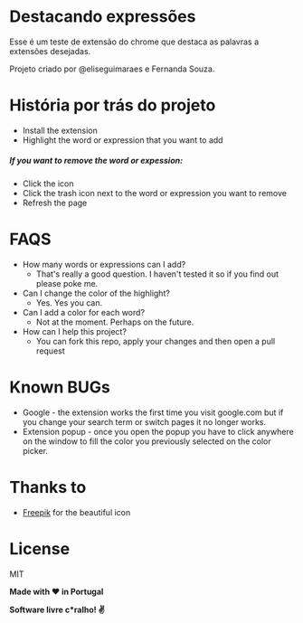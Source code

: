 # Destacando expressões

Esse é um teste de extensão do chrome que destaca as palavras a extensões desejadas.

Projeto criado por @eliseguimaraes e Fernanda Souza.

# História por trás do projeto
- Install the extension
- Highlight the word or expression that you want to add

##### If you want to remove the word or expession:
- Click the icon
- Click the trash icon next to the word or expression you want to remove
- Refresh the page

# FAQS
- How many words or expressions can I add?
    - That's really a good question. I haven't tested it so if you find out please poke me.
- Can I change the color of the highlight?
    - Yes. Yes you can.
- Can I add a color for each word?
    - Not at the moment. Perhaps on the future.
- How can I help this project?
    - You can fork this repo, apply your changes and then open a pull request

# Known BUGs
- Google - the extension works the first time you visit google.com but if you change your search term or switch pages it no longer works. 
- Extension popup - once you open the popup you have to click anywhere on the window to fill the color you previously selected on the color picker.

# Thanks to
- [Freepik] for the beautiful icon

# License

MIT

**Made with :heart: in Portugal**

**Software livre c\*ralho! :v:**

[//]: # (These are reference links used in the body of this note and get stripped out when the markdown processor does its job. There is no need to format nicely because it shouldn't be seen. Thanks SO - http://stackoverflow.com/questions/4823468/store-comments-in-markdown-syntax)

   [Freepik]: <http://www.freepik.com/free-photos-vectors/school>
